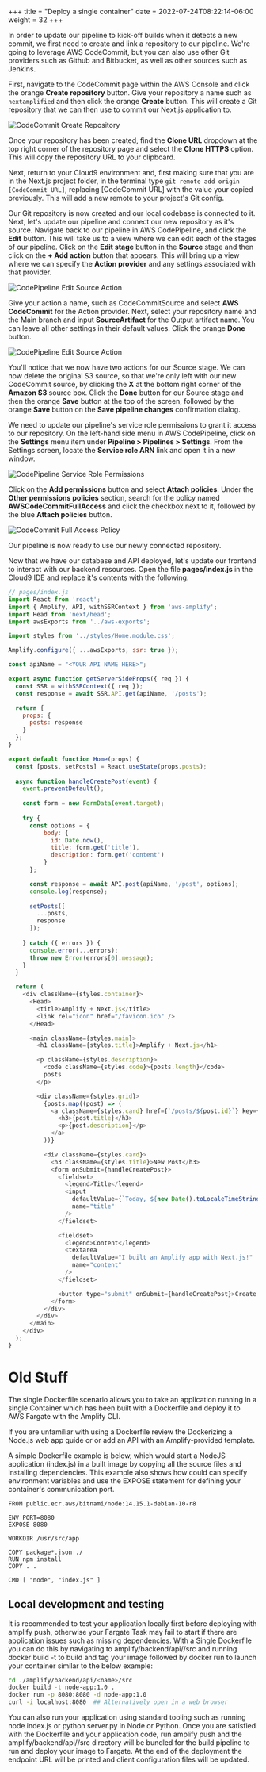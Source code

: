 +++
title = "Deploy a single container"
date = 2022-07-24T08:22:14-06:00
weight = 32
+++

In order to update our pipeline to kick-off builds when it detects a new commit, we first need to create and link a repository to our pipeline. We're going to leverage AWS CodeCommit, but you can also use other Git providers such as Github and Bitbucket, as well as other sources such as Jenkins.

First, navigate to the CodeCommit page within the AWS Console and click the orange **Create repository** button. Give your repository a name such as `nextamplified` and then click the orange **Create** button. This will create a Git repository that we can then use to commit our Next.js application to.

![CodeCommit Create Repository](/images/codecommit-create-repo.gif)

Once your repository has been created, find the **Clone URL** dropdown at the top right corner of the repository page and select the **Clone HTTPS** option. This will copy the repository URL to your clipboard.

Next, return to your Cloud9 environment and, first making sure that you are in the Next.js project folder, in the terminal type `git remote add origin [CodeCommit URL]`, replacing [CodeCommit URL] with the value your copied previously. This will add a new remote to your project's Git config.

Our Git repository is now created and our local codebase is connected to it. Next, let's update our pipeline and connect our new repository as it's source. Navigate back to our pipeline in AWS CodePipeline, and click the **Edit** button. This will take us to a view where we can edit each of the stages of our pipeline. Click on the **Edit stage** button in the **Source** stage and then click on the **+ Add action** button that appears. This will bring up a view where we can specify the **Action provider** and any settings associated with that provider.

![CodePipeline Edit Source Action](/images/codepipeline-source-action.png)

Give your action a name, such as CodeCommitSource and select **AWS CodeCommit** for the Action provider. Next, select your repository name and the Main branch and input **SourceArtifact** for the Output artifact name. You can leave all other settings in their default values. Click the orange **Done** button.

![CodePipeline Edit Source Action](/images/codepipeline-extra-source.png)

You'll notice that we now have two actions for our Source stage. We can now delete the original S3 source, so that we're only left with our new CodeCommit source, by clicking the **X** at the bottom right corner of the **Amazon S3** source box. Click the **Done** button for our Source stage and then the orange **Save** button at the top of the screen, followed by the orange **Save** button on the **Save pipeline changes** confirmation dialog.

We need to update our pipeline's service role permissions to grant it access to our repository. On the left-hand side menu in AWS CodePipeline, click on the **Settings** menu item under **Pipeline > Pipelines > Settings**. From the Settings screen, locate the **Service role ARN** link and open it in a new window.

![CodePipeline Service Role Permissions](/images/pipeline-service-role-permissions.png)

Click on the **Add permissions** button and select **Attach policies**. Under the **Other permissions policies** section, search for the policy named **AWSCodeCommitFullAccess** and click the checkbox next to it, followed by the blue **Attach policies** button.

![CodeCommit Full Access Policy](/images/codecommit-full-access-policy.png)

Our pipeline is now ready to use our newly connected repository.

Now that we have our database and API deployed, let's update our frontend to interact with our backend resources. Open the file **pages/index.js** in the Cloud9 IDE and replace it's contents with the following.

```javascript
// pages/index.js
import React from 'react';
import { Amplify, API, withSSRContext } from 'aws-amplify';
import Head from 'next/head';
import awsExports from '../aws-exports';

import styles from '../styles/Home.module.css';

Amplify.configure({ ...awsExports, ssr: true });

const apiName = "<YOUR API NAME HERE>";

export async function getServerSideProps({ req }) {
  const SSR = withSSRContext({ req });
  const response = await SSR.API.get(apiName, '/posts');

  return {
    props: {
      posts: response
    }
  };
}

export default function Home(props) {
  const [posts, setPosts] = React.useState(props.posts);
  
  async function handleCreatePost(event) {
    event.preventDefault();
  
    const form = new FormData(event.target);
  
    try {
      const options = {
          body: {
            id: Date.now(),
            title: form.get('title'),
            description: form.get('content')
          }
      };

      const response = await API.post(apiName, '/post', options);
      console.log(response);
      
      setPosts([
        ...posts,
        response
      ]);
  
    } catch ({ errors }) {
      console.error(...errors);
      throw new Error(errors[0].message);
    }
  }

  return (
    <div className={styles.container}>
      <Head>
        <title>Amplify + Next.js</title>
        <link rel="icon" href="/favicon.ico" />
      </Head>

      <main className={styles.main}>
        <h1 className={styles.title}>Amplify + Next.js</h1>

        <p className={styles.description}>
          <code className={styles.code}>{posts.length}</code>
          posts
        </p>

        <div className={styles.grid}>
          {posts.map((post) => (
            <a className={styles.card} href={`/posts/${post.id}`} key={post.id}>
              <h3>{post.title}</h3>
              <p>{post.description}</p>
            </a>
          ))}

          <div className={styles.card}>
            <h3 className={styles.title}>New Post</h3>
            <form onSubmit={handleCreatePost}>
              <fieldset>
                <legend>Title</legend>
                <input
                  defaultValue={`Today, ${new Date().toLocaleTimeString()}`}
                  name="title"
                />
              </fieldset>

              <fieldset>
                <legend>Content</legend>
                <textarea
                  defaultValue="I built an Amplify app with Next.js!"
                  name="content"
                />
              </fieldset>

              <button type="submit" onSubmit={handleCreatePost}>Create Post</button>
            </form>
          </div>
        </div>
      </main>
    </div>
  );
}
```


# Old Stuff

The single Dockerfile scenario allows you to take an application running in a single Container which has been built with a Dockerfile and deploy it to AWS Fargate with the Amplify CLI.

If you are unfamiliar with using a Dockerfile review the Dockerizing a Node.js web app guide or or add an API with an Amplify-provided template.

A simple Dockerfile example is below, which would start a NodeJS application (index.js) in a built image by copying all the source files and installing dependencies. This example also shows how could can specify environment variables and use the EXPOSE statement for defining your container's communication port.

```docker
FROM public.ecr.aws/bitnami/node:14.15.1-debian-10-r8

ENV PORT=8080
EXPOSE 8080

WORKDIR /usr/src/app

COPY package*.json ./
RUN npm install
COPY . .

CMD [ "node", "index.js" ]
```

## Local development and testing

It is recommended to test your application locally first before deploying with amplify push, otherwise your Fargate Task may fail to start if there are application issues such as missing dependencies. With a Single Dockerfile you can do this by navigating to amplify/backend/api/<name>/src and running docker build -t to build and tag your image followed by docker run to launch your container similar to the below example:

```bash
cd ./amplify/backend/api/<name>/src
docker build -t node-app:1.0 .
docker run -p 8080:8080 -d node-app:1.0
curl -i localhost:8080  ## Alternatively open in a web browser
```

You can also run your application using standard tooling such as running node index.js or python server.py in Node or Python. Once you are satisfied with the Dockerfile and your application code, run amplify push and the amplify/backend/api/<name>/src directory will be bundled for the build pipeline to run and deploy your image to Fargate. At the end of the deployment the endpoint URL will be printed and client configuration files will be updated.